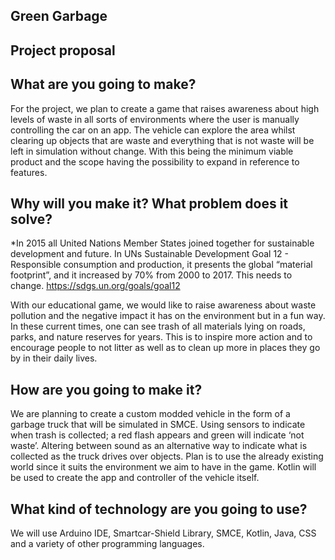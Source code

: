 Green Garbage 
-------------

Project proposal
----------------

What are you going to make?
---------------------------

For the project, we plan to create a game that raises awareness about high levels of waste in all sorts of environments where the user is manually controlling the car on an app. The vehicle can explore the area whilst clearing up objects that are waste and everything that is not waste will be left in simulation without change. With this being the minimum viable product and the scope having the possibility to expand in reference to features.

Why will you make it? What problem does it solve?
-------------------------------------------------

*In 2015 all United Nations Member States joined together for sustainable development and future. In UNs Sustainable Development Goal 12 - Responsible consumption and production, it presents the global “material footprint”, and it increased by 70% from 2000 to 2017. This needs to change. 
https://sdgs.un.org/goals/goal12

With our educational game, we would like to raise awareness about waste pollution and the negative impact it has on the environment but in a fun way. In these current times, one can see trash of all materials lying on roads, parks, and nature reserves for years. This is to inspire more action and to encourage people to not litter as well as to clean up more in places they go by in their daily lives.


How are you going to make it?
-----------------------------

We are planning to create a custom modded vehicle in the form of a garbage truck that will be simulated in SMCE.
Using sensors to indicate when trash is collected; a red flash appears and green will indicate ‘not waste’.
Altering between sound as an alternative way to indicate what is collected as the truck drives over objects.
Plan is to use the already existing world since it suits the environment we aim to have in the game.
Kotlin will be used to create the app and controller of the vehicle itself.

What kind of technology are you going to use?
---------------------------------------------

We will use Arduino IDE, Smartcar-Shield Library, SMCE, Kotlin, Java, CSS and a variety of other programming languages.
		

 
